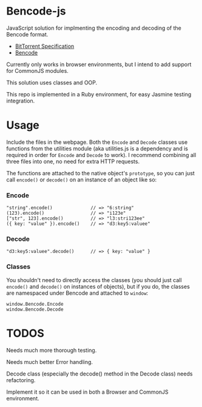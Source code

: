 # Bencode-js

JavaScript solution for implmenting the encoding and decoding of the Bencode
format.

* [BitTorrent Specification](http://wiki.theory.org/BitTorrentSpecification)
* [Bencode](http://en.wikipedia.org/wiki/Bencode)

Currently only works in browser environments, but I intend to add
support for CommonJS modules.

This solution uses classes and OOP.

This repo is implemented in a Ruby environment, for easy Jasmine testing
integration.

# Usage

Include the files in the webpage. Both the ```Encode``` and ```Decode```
classes use functions from the utilities module (aka utilities.js is a
dependency and is required in order for ```Encode``` and ```Decode```
to work). I recommend combining all three files into one, no need for
extra HTTP requests.


The functions are attached to the native object's ```prototype```, so you can
just call ```encode()``` or ```decode()``` on an instance of an object like so:

### Encode

```
"string".encode()              // => "6:string"
(123).encode()                 // => "i123e"
["str", 123].encode()          // => "l3:stri123ee"
({ key: "value" }).encode()    // => "d3:key5:valuee"
```

### Decode

```
"d3:key5:valuee".decode()      // => { key: "value" }
```

### Classes

You shouldn't need to directly access the classes (you should just
call ```encode()``` and ```decode()``` on instances of objects),
but if you do, the classes are namespaced under Bencode and
attached to ```window```:

```
window.Bencode.Encode
window.Bencode.Decode
```

# TODOS

Needs much more thorough testing.

Needs much better Error handling.

Decode class (especially the decode() method in the Decode class) needs
refactoring.

Implement it so it can be used in both a Browser and CommonJS
environment.
